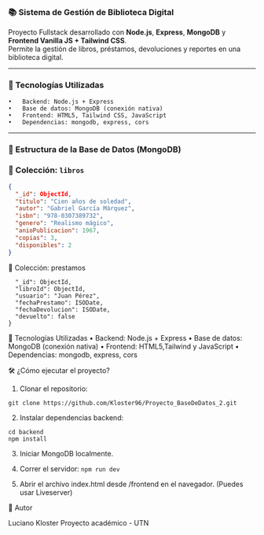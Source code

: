 ### 📚 Sistema de Gestión de Biblioteca Digital

Proyecto Fullstack desarrollado con **Node.js**, **Express**, **MongoDB** y **Frontend Vanilla JS + Tailwind CSS**.  
Permite la gestión de libros, préstamos, devoluciones y reportes en una biblioteca digital.

---

### 🚀 Tecnologías Utilizadas
	•	Backend: Node.js + Express
	•	Base de datos: MongoDB (conexión nativa)
	•	Frontend: HTML5, Tailwind CSS, JavaScript
	•	Dependencias: mongodb, express, cors

---

### 📝 Estructura de la Base de Datos (MongoDB)

### 📘 Colección: `libros`
```json
{
  "_id": ObjectId,
  "titulo": "Cien años de soledad",
  "autor": "Gabriel García Márquez",
  "isbn": "978-0307389732",
  "genero": "Realismo mágico",
  "anioPublicacion": 1967,
  "copias": 3,
  "disponibles": 2
} 
```

📝 Colección: prestamos

``` {
  "_id": ObjectId,
  "libroId": ObjectId,
  "usuario": "Juan Pérez",
  "fechaPrestamo": ISODate,
  "fechaDevolucion": ISODate,
  "devuelto": false
}
```

🚀 Tecnologías Utilizadas
	•	Backend: Node.js + Express
	•	Base de datos: MongoDB (conexión nativa)
	•	Frontend: HTML5,Tailwind y JavaScript
	•	Dependencias: mongodb, express, cors

🛠️ ¿Cómo ejecutar el proyecto?
1.	Clonar el repositorio:
``` 
git clone https://github.com/Kloster96/Proyecto_BaseDeDatos_2.git 
```

2.	Instalar dependencias backend:
```
cd backend
npm install
```

3.	Iniciar MongoDB localmente.

4.	Correr el servidor:
```npm run dev```

5.	Abrir el archivo index.html desde /frontend en el navegador.
(Puedes usar Liveserver)

👤 Autor

Luciano Kloster
Proyecto académico - UTN




